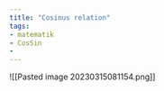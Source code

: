 ```yaml
---
title: "Cosinus relation"
tags: 
- matematik
- CosSin
- 
---
```


![[Pasted image 20230315081154.png]]
